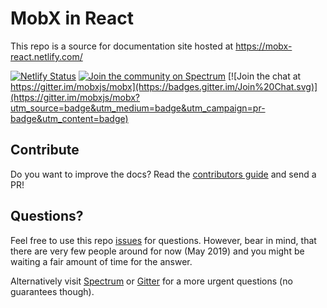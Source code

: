 # MobX in React

This repo is a source for documentation site hosted at https://mobx-react.netlify.com/

[![Netlify Status](https://api.netlify.com/api/v1/badges/8421387f-5c81-4532-ab25-515464429917/deploy-status)](https://app.netlify.com/sites/mobx-react/deploys)
[![Join the community on Spectrum](https://withspectrum.github.io/badge/badge.svg)][Spectrum]
[![Join the chat at https://gitter.im/mobxjs/mobx](https://badges.gitter.im/Join%20Chat.svg)](https://gitter.im/mobxjs/mobx?utm_source=badge&utm_medium=badge&utm_campaign=pr-badge&utm_content=badge)

## Contribute

Do you want to improve the docs? Read the [contributors guide][Contributing] and send a PR!

## Questions?

Feel free to use this repo [issues] for questions. However, bear in mind, that there are very few people around for now (May 2019) and you might be waiting a fair amount of time for the answer.

Alternatively visit [Spectrum] or [Gitter] for a more urgent questions (no guarantees though).

[Spectrum]: https://spectrum.chat/mobx-state-tree
[Gitter]: https://gitter.im/mobxjs/mobx
[Contributing]: https://github.com/mobxjs/mobx-react-docz/blob/master/CONTRIBUTING.md
[issues]: https://github.com/mobxjs/mobx-react-docz/issues
